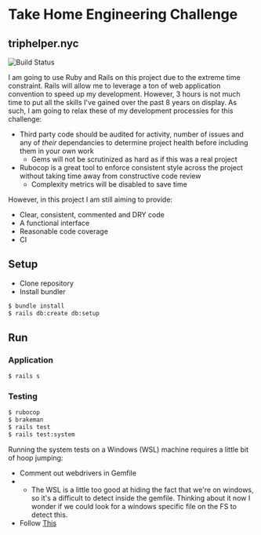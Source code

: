 # Take Home Engineering Challenge

## triphelper.nyc

![Build Status](https://travis-ci.com/zinefer/Take-Home-Engineering-Challenge.svg?branch=master)

I am going to use Ruby and Rails on this project due to the extreme time constraint. Rails will allow me to leverage a ton of web application convention to speed up my development. However, 3 hours is not much time to put all the skills I've gained over the past 8 years on display. As such, I am going to relax these of my development processies for this challenge:

- Third party code should be audited for activity, number of issues and any of _their_ dependancies to determine project health before including them in your own work
  - Gems will not be scrutinized as hard as if this was a real project
- Rubocop is a great tool to enforce consistent style across the project without taking time away from constructive code review
  - Complexity metrics will be disabled to save time

However, in this project I am still aiming to provide:

- Clear, consistent, commented and DRY code
- A functional interface
- Reasonable code coverage
- CI

## Setup

- Clone repository
- Install bundler

```bash
$ bundle install
$ rails db:create db:setup
```

## Run

### Application

```bash
$ rails s
```

### Testing

```bash
$ rubocop
$ brakeman
$ rails test
$ rails test:system
```

Running the system tests on a Windows (WSL) machine requires a little bit of hoop jumping:
- Comment out webdrivers in Gemfile
- - The WSL is a little too good at hiding the fact that we're on windows, so it's a difficult to detect inside the gemfile. Thinking about it now I wonder if we could look for a windows specific file on the FS to detect this.
- Follow [This](http://ngauthier.com/2017/09/rails-system-tests-with-headless-chrome-on-windows-bash-wsl.html)
